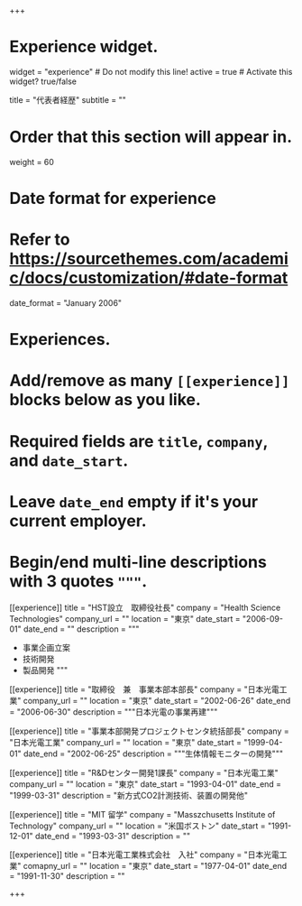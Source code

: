 +++
# Experience widget.
widget = "experience"  # Do not modify this line!
active = true  # Activate this widget? true/false

title = "代表者経歴"
subtitle = ""

# Order that this section will appear in.
weight = 60

# Date format for experience
#   Refer to https://sourcethemes.com/academic/docs/customization/#date-format
date_format = "January 2006"

# Experiences.
#   Add/remove as many `[[experience]]` blocks below as you like.
#   Required fields are `title`, `company`, and `date_start`.
#   Leave `date_end` empty if it's your current employer.
#   Begin/end multi-line descriptions with 3 quotes `"""`.
[[experience]]
  title = "HST設立　取締役社長"
  company = "Health Science Technologies"
  company_url = ""
  location = "東京"
  date_start = "2006-09-01"
  date_end = ""
  description = """
  * 事業企画立案
  * 技術開発
  * 製品開発
  """

[[experience]]
  title = "取締役　兼　事業本部本部長"
  company = "日本光電工業"
  company_url = ""
  location = "東京"
  date_start = "2002-06-26"
  date_end = "2006-06-30"
  description = """日本光電の事業再建"""

[[experience]]
  title = "事業本部開発プロジェクトセンタ統括部長"
  company = "日本光電工業"
  company_url = ""
  location = "東京"
  date_start = "1999-04-01"
  date_end = "2002-06-25"
  description = """生体情報モニターの開発"""

[[experience]]
  title = "R&Dセンター開発1課長"
  company = "日本光電工業"
  company_url = ""
  location = "東京"
  date_start = "1993-04-01"
  date_end = "1999-03-31"
  description = "新方式CO2計測技術、装置の開発他"

[[experience]]
  title = "MIT 留学"
  company = "Masszchusetts Institute of Technology"
  company_url = ""
  location = "米国ボストン"
  date_start = "1991-12-01"
  date_end = "1993-03-31"
  description = ""

[[experience]]
  title = "日本光電工業株式会社　入社"
  company = "日本光電工業"
  comapny_url = ""
  location = "東京"
  date_start = "1977-04-01"
  date_end = "1991-11-30"
  description = ""

+++
